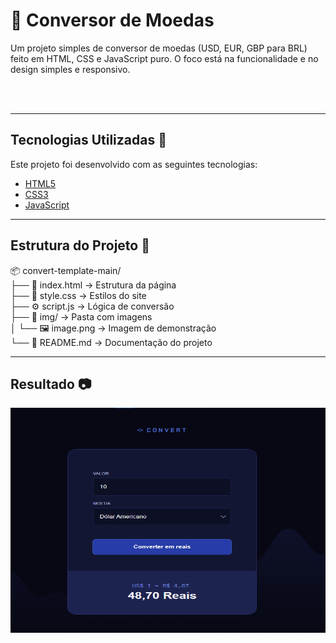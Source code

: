 # 💱 Conversor de Moedas

Um projeto simples de conversor de moedas (USD, EUR, GBP para BRL) feito em HTML, CSS e JavaScript puro. O foco está na funcionalidade e no design simples e responsivo.

<br><br>

---

## Tecnologias Utilizadas 📎

Este projeto foi desenvolvido com as seguintes tecnologias:

- [HTML5](https://developer.mozilla.org/pt-BR/docs/Web/HTML)  
- [CSS3](https://developer.mozilla.org/pt-BR/docs/Web/CSS)  
- [JavaScript](https://developer.mozilla.org/pt-BR/docs/Web/JavaScript)  

---

## Estrutura do Projeto 📂

📦 convert-template-main/  
├── 📄 index.html        → Estrutura da página  
├── 🎨 style.css         → Estilos do site  
├── ⚙️ script.js         → Lógica de conversão  
├── 📁 img/              → Pasta com imagens  
│   └── 🖼️ image.png     → Imagem de demonstração  
└── 📝 README.md         → Documentação do projeto  

---

## Resultado 📷

<div align="center">
    <img src="./img/image.png" height="360" width="670" />
</div>
